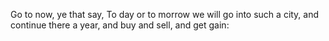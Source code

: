 Go to now, ye that say, To day or to morrow we will go into such a city, and continue there a year, and buy and sell, and get gain:
